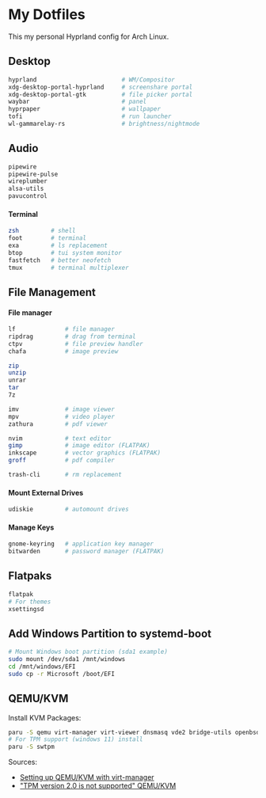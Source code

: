 # My Dotfiles

This my personal Hyprland config for Arch Linux.

## Desktop 
```bash
hyprland                        # WM/Compositor
xdg-desktop-portal-hyprland     # screenshare portal
xdg-desktop-portal-gtk          # file picker portal
waybar                          # panel 
hyprpaper                       # wallpaper
tofi                            # run launcher
wl-gammarelay-rs                # brightness/nightmode
```

## Audio
```bash
pipewire 
pipewire-pulse
wireplumber 
alsa-utils 
pavucontrol 
```

#### Terminal
```bash
zsh         # shell
foot        # terminal
exa         # ls replacement
btop        # tui system monitor
fastfetch   # better neofetch
tmux        # terminal multiplexer
```

## File Management
#### File manager
```bash
lf              # file manager
ripdrag         # drag from terminal 
ctpv            # file preview handler
chafa           # image preview

zip
unzip
unrar
tar
7z

imv             # image viewer
mpv             # video player
zathura         # pdf viewer

nvim            # text editor
gimp            # image editor (FLATPAK)
inkscape        # vector graphics (FLATPAK)
groff           # pdf compiler

trash-cli       # rm replacement
```
#### Mount External Drives
```bash
udiskie         # automount drives
```
#### Manage Keys
```bash
gnome-keyring   # application key manager
bitwarden       # password manager (FLATPAK)
```

## Flatpaks
```bash
flatpak
# For themes
xsettingsd
```
## Add Windows Partition to systemd-boot
```bash
# Mount Windows boot partition (sda1 example)
sudo mount /dev/sda1 /mnt/windows
cd /mnt/windows/EFI
sudo cp -r Microsoft /boot/EFI
```

## QEMU/KVM
Install KVM Packages:
```bash
paru -S qemu virt-manager virt-viewer dnsmasq vde2 bridge-utils openbsd-netcat ebtables iptables
# For TPM support (windows 11) install
paru -S swtpm 
```
Sources:
- [Setting up QEMU/KVM with virt-manager](https://forum.manjaro.org/t/how-to-setting-up-qemu-kvm-with-virt-manager/127431/1)
- ["TPM version 2.0 is not supported" QEMU/KVM](https://www.reddit.com/r/archlinux/comments/15mjqap/tpm_version_20_is_not_supported_qemukvm/)
